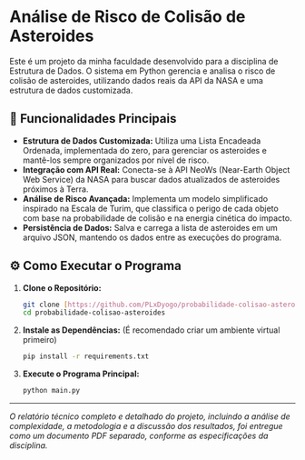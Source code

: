 # Análise de Risco de Colisão de Asteroides

Este é um projeto da minha faculdade desenvolvido para a disciplina de Estrutura de Dados. O sistema em Python gerencia e analisa o risco de colisão de asteroides, utilizando dados reais da API da NASA e uma estrutura de dados customizada.

## 🚀 Funcionalidades Principais

* **Estrutura de Dados Customizada:** Utiliza uma Lista Encadeada Ordenada, implementada do zero, para gerenciar os asteroides e mantê-los sempre organizados por nível de risco.
* **Integração com API Real:** Conecta-se à API NeoWs (Near-Earth Object Web Service) da NASA para buscar dados atualizados de asteroides próximos à Terra.
* **Análise de Risco Avançada:** Implementa um modelo simplificado inspirado na Escala de Turim, que classifica o perigo de cada objeto com base na probabilidade de colisão e na energia cinética do impacto.
* **Persistência de Dados:** Salva e carrega a lista de asteroides em um arquivo JSON, mantendo os dados entre as execuções do programa.

## ⚙️ Como Executar o Programa

1.  **Clone o Repositório:**
    ```bash
    git clone [https://github.com/PLxDyogo/probabilidade-colisao-asteroides.git](https://github.com/PLxDyogo/probabilidade-colisao-asteroides.git)
    cd probabilidade-colisao-asteroides
    ```

2.  **Instale as Dependências:**
    (É recomendado criar um ambiente virtual primeiro)
    ```bash
    pip install -r requirements.txt
    ```

3.  **Execute o Programa Principal:**
    ```bash
    python main.py
    ```
---

*O relatório técnico completo e detalhado do projeto, incluindo a análise de complexidade, a metodologia e a discussão dos resultados, foi entregue como um documento PDF separado, conforme as especificações da disciplina.*
